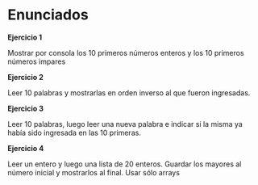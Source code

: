 # Enunciados

**Ejercicio 1**

Mostrar por consola los 10 primeros números enteros y los 10 primeros números impares

**Ejercicio 2**

Leer 10 palabras y mostrarlas en orden inverso al que fueron ingresadas.

**Ejercicio 3**

Leer 10 palabras, luego leer una nueva palabra e indicar si la misma ya había sido ingresada en las 10 primeras.

**Ejercicio 4**

Leer un entero y luego una lista de 20 enteros. Guardar los mayores al número inicial y mostrarlos al final. Usar sólo arrays
